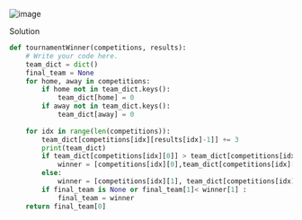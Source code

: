 ![image](https://user-images.githubusercontent.com/11685096/148571822-c47b0a83-f59a-4856-907e-345bc5bd3842.png)

Solution
```python
def tournamentWinner(competitions, results):
    # Write your code here.
    team_dict = dict()
	final_team = None
	for home, away in competitions:
		if home not in team_dict.keys():
			team_dict[home] = 0
		if away not in team_dict.keys():
			team_dict[away] = 0
	
	for idx in range(len(competitions)):
		team_dict[competitions[idx][results[idx]-1]] += 3
		print(team_dict)
		if team_dict[competitions[idx][0]] > team_dict[competitions[idx][1]] :
			winner = [competitions[idx][0],team_dict[competitions[idx][0]]]
		else:
			winner = [competitions[idx][1], team_dict[competitions[idx][1]]]
		if final_team is None or final_team[1]< winner[1] :
			final_team = winner
	return final_team[0]

```
